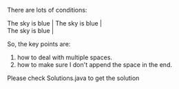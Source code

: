 There are lots of conditions:

The sky is blue       |
   The sky is    blue |    
The sky is     blue   |

So, the key points are:
1. how to deal with multiple spaces.
2. how to make sure I don't append the space in the end.

Please check Solutions.java to get the solution

